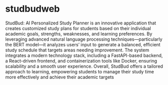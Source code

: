 # studbudweb
StudBud: AI Personalized Study Planner is an innovative application that creates customized study plans for students based on their individual academic goals, strengths, weaknesses, and learning preferences. By leveraging advanced natural language processing techniques—particularly the BERT model—it analyzes users’ input to generate a balanced, efficient study schedule that targets areas needing improvement. The system integrates a modern technology stack, including a FastAPI-based backend, a React-driven frontend, and containerization tools like Docker, ensuring scalability and a smooth user experience. Overall, StudBud offers a tailored approach to learning, empowering students to manage their study time more effectively and achieve their academic targets

